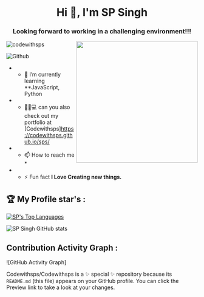 <h1 align="center">Hi 👋, I'm SP Singh</h1>
<h3 align="center">Looking forward to working in a challenging environment!!!</h3>

 <img align="right" style="right:40;" src="https://www.fegno.com/wp-content/uploads/2022/03/web-development-company-in-kochi.gif" width="320">
 
 <p align="left"> <img
        src="https://komarev.com/ghpvc/?username=codewithsps&label=Profile%20views&color=0e75b6&style=flat"
        alt="codewithsps" /> </p>

![Github](https://img.shields.io/github/followers/codewithsps?label=Followers&logo=Github)


- - 🌱 I’m currently learning **JavaScript, Python

- - 👨‍⚖💻 can you also check out my portfolio at [Codewithsps]https://codewithsps.github.io/sps/

- - 📫 How to reach me *

- - ⚡ Fun fact ****I Love Creating new things.****

## 🏆 My Profile star's :

<div>
  <a href="https://github.com/SubhamRaoniar28/github-readme-stats"><img alt="SP's Top Languages" src="https://github-readme-stats.vercel.app/api/top-langs/?username=Codewithsps&langs_count=8&count_private=true&layout=compact&theme=cobalt&hide_border=true" /></a>


![SP Singh GitHub stats](https://github-readme-stats.vercel.app/api?username=codewithsps&theme=cobalt&show_icons=true&hide_border=true)
</div>

## Contribution Activity Graph :
![GitHub Activity Graph]
<!-- (https://activity-graph.herokuapp.com/graph?username=codewithsps&theme=cobalt) -->

Codewithsps/Codewithsps is a ✨ special ✨ repository because its `README.md` (this file) appears on your GitHub profile.
You can click the Preview link to take a look at your changes.
